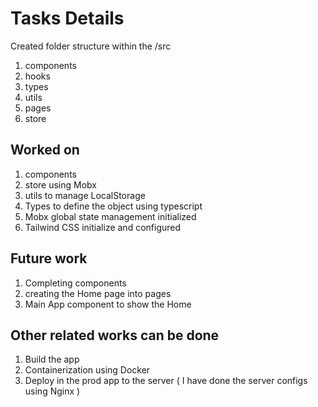 # Tasks Details

Created folder structure within the /src
1. components
2. hooks
3. types
4. utils
5. pages
6. store

## Worked on
1. components
2. store using Mobx
3. utils to manage LocalStorage
4. Types to define the object using typescript
5. Mobx global state management initialized
6. Tailwind CSS initialize and configured

## Future work
1. Completing components
2. creating the Home page into pages
3. Main App component to show the Home

## Other related works can be done
1. Build the app
2. Containerization using Docker
3. Deploy in the prod app to the server ( I have done the server configs using Nginx )

